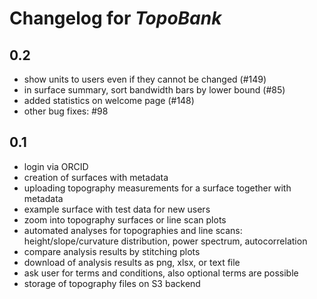 # Changelog for *TopoBank*

## 0.2

- show units to users even if they cannot be changed (#149)
- in surface summary, sort bandwidth bars by lower bound (#85)
- added statistics on welcome page (#148)
- other bug fixes: #98


## 0.1

- login via ORCID
- creation of surfaces with metadata
- uploading topography measurements for a surface together with metadata
- example surface with test data for new users
- zoom into topography surfaces or line scan plots
- automated analyses for topographies and line scans: 
  height/slope/curvature distribution, power spectrum, autocorrelation
- compare analysis results by stitching plots
- download of analysis results as png, xlsx, or text file
- ask user for terms and conditions, also optional terms are possible
- storage of topography files on S3 backend

